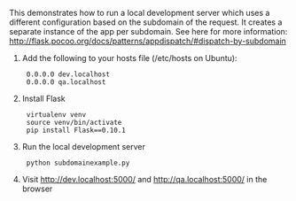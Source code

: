 This demonstrates how to run a local development server which uses a
different configuration based on the subdomain of the request. It
creates a separate instance of the app per subdomain. See here for more
information:
http://flask.pocoo.org/docs/patterns/appdispatch/#dispatch-by-subdomain


1. Add the following to your hosts file (/etc/hosts on Ubuntu):

        0.0.0.0 dev.localhost
        0.0.0.0 qa.localhost

2. Install Flask

        virtualenv venv
        source venv/bin/activate
        pip install Flask==0.10.1

3. Run the local development server

        python subdomainexample.py

4. Visit http://dev.localhost:5000/ and http://qa.localhost:5000/ in the browser
